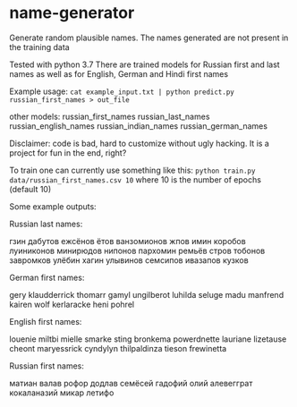 # name-generator
Generate random plausible names. The names generated are not present in the training data

Tested with python 3.7
There are trained models for Russian first and last names as
well as for English, German and Hindi first names

Example usage:
`cat example_input.txt | python predict.py russian_first_names > out_file`

other models:
russian_first_names
russian_last_names
russian_english_names
russian_indian_names
russian_german_names

Disclaimer: code is bad, hard to customize without ugly hacking. It is a project for fun in the end, right?

To train one can currently use something like this:
`python train.py data/russian_first_names.csv 10`
where 10 is the number of epochs (default 10)

Some example outputs:

Russian last names:

гзин
дабутов
ежсёнов
ётов
ванзомионов
жпов
имин
коробов
луиниконов
минирюдов
нипонов
пархомин
ремьёв
стров
тобонов
завромков
улёбин
хагин
улывинов
семсипов
ивазапов
кузков

German first names:

gery
klaudderrick
thomarr
gamyl
ungilberot
luhilda
seluge
madu
manfrend
kairen
wolf
kerlaracke
heni
pohrel

English first names:

louenie
miltbi
mielle
smarke
sting
bronkema
powerdnette
lauriane
lizetause
cheont
maryessrick
cyndylyn
thilpaldinza
tieson
frewinetta

Russian first names:

матиан
валав
рофор
додлав
семёсей
гадофий
олий
алевегграт
кокаланазий
микар
летифо
